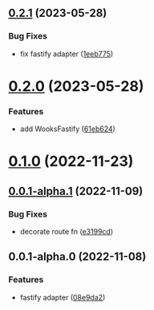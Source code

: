 ## [0.2.1](https://github.com/wooksjs/fastify-adapter/compare/v0.2.0...v0.2.1) (2023-05-28)


### Bug Fixes

* fix fastify adapter ([1eeb775](https://github.com/wooksjs/fastify-adapter/commit/1eeb775c2322da7e2aaa776414b8fd97d80632c0))



# [0.2.0](https://github.com/wooksjs/fastify-adapter/compare/v0.1.0...v0.2.0) (2023-05-28)


### Features

* add WooksFastify ([61eb624](https://github.com/wooksjs/fastify-adapter/commit/61eb624738842ba433c751db69d968a6da4ece60))



# [0.1.0](https://github.com/wooksjs/fastify-adapter/compare/v0.0.1-alpha.1...v0.1.0) (2022-11-23)



## [0.0.1-alpha.1](https://github.com/wooksjs/fastify-adapter/compare/v0.0.1-alpha.0...v0.0.1-alpha.1) (2022-11-09)


### Bug Fixes

* decorate route fn ([e3199cd](https://github.com/wooksjs/fastify-adapter/commit/e3199cdcbb2c9460369fb988983c673b3c36a935))



## 0.0.1-alpha.0 (2022-11-08)


### Features

* fastify adapter ([08e9da2](https://github.com/wooksjs/fastify-adapter/commit/08e9da232626febe822f92cfd26222d3abbe4d4c))



